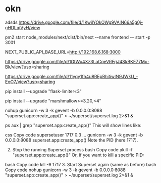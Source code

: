 # okn
adsds
https://drive.google.com/file/d/1KwilYOkOWg9VAIN66a5g0j-gHDLqiVyH/view


pm2 start node_modules/next/dist/bin/next --name frontend -- start -p 3001


NEXT_PUBLIC_API_BASE_URL=http://192.168.6.168:3000


https://drive.google.com/file/d/1GtWx4Xz3LaCqeVRFrjJ4SkBKE77Mo-Bk/view?usp=sharing

https://drive.google.com/file/d/11yqy1fh4u8REpBhitiwIN9JWkU_-EoO7/view?usp=sharing



pip install --upgrade "flask-limiter<3"

pip install --upgrade "marshmallow>=3.20,<4"


nohup gunicorn -w 3 -k gevent -b 0.0.0.0:8088 "superset.app:create_app()" > ~/superset/superset.log 2>&1 &


ps aux | grep "superset.app:create_app()"
This will show lines like:

css
Copy code
supersetuser  1717  0.3  ...  gunicorn -w 3 -k gevent -b 0.0.0.0:8088 superset.app:create_app()
Note the PID (here 1717).

2. Stop the running Superset process
bash
Copy code
pkill -f "superset.app:create_app()"
Or, if you want to kill a specific PID:

bash
Copy code
kill -9 1717
3. Start Superset again (same as before)
bash
Copy code
nohup gunicorn -w 3 -k gevent -b 0.0.0.0:8088 "superset.app:create_app()" > ~/superset/superset.log 2>&1 &
